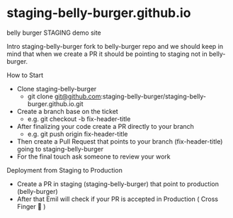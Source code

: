 # staging-belly-burger.github.io
belly burger STAGING demo site

Intro staging-belly-burger fork to belly-burger repo and we should keep in mind that when we create a PR it should be pointing to staging not in belly-burger.

How to Start

- Clone staging-belly-burger
  - git clone git@github.com:staging-belly-burger/staging-belly-burger.github.io.git
- Create a branch base on the ticket
  - e.g. git checkout -b fix-header-title
- After finalizing your code create a PR directly to your branch
  - e.g. git push origin fix-header-title
- Then create a Pull Request that points to your branch (fix-header-title) going to staging-belly-burger
- For the final touch ask someone to review your work

Deployment from Staging to Production
- Create a PR in staging (staging-belly-burger) that point to production (belly-burger)
- After that Emil will check if your PR is accepted in Production ( Cross Finger 🤞 )
